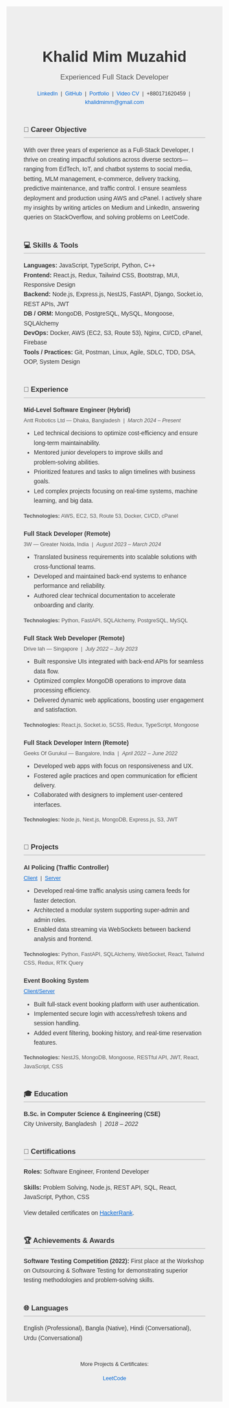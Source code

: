 <!-- README.md -->
<div style="background-color: #eee; padding: 40px; font-family: Arial, sans-serif; color: #333; line-height: 1.6;">

  <!-- Header -->
  <div style="text-align: center; margin-bottom: 40px;">
    <h1 style="font-size: 2.5em; margin-bottom: 0.2em;">Khalid Mim Muzahid</h1>
    <h2 style="font-size: 1.2em; font-weight: normal; color: #555; margin-top: 0;">Experienced Full Stack Developer</h2>
    <p style="margin: 10px 0; font-size: 0.9em;">
      <a href="https://www.linkedin.com/in/khalidmimmuzahid/" target="_blank" style="color: #0366d6; text-decoration: none;">LinkedIn</a> &nbsp;|&nbsp;
      <a href="https://github.com/KhalidMimMuzahid" target="_blank" style="color: #0366d6; text-decoration: none;">GitHub</a> &nbsp;|&nbsp;
      <a href="https://khalid-mim-muzahid.web.app/" target="_blank" style="color: #0366d6; text-decoration: none;">Portfolio</a> &nbsp;|&nbsp;
      <a href="https://youtu.be/iFN7BDz3O54" target="_blank" style="color: #0366d6; text-decoration: none;">Video CV</a> &nbsp;|&nbsp;
      +880171620459 &nbsp;|&nbsp;
      <a href="mailto:khalidmimm@gmail.com" style="color: #0366d6; text-decoration: none;">khalidmimm@gmail.com</a>
    </p>
  </div>

  <!-- Career Objective -->
  <section id="career-objective" style="margin-bottom: 40px;">
    <h3 style="border-bottom: 2px solid #ccc; padding-bottom: 0.3em;">🎯 Career Objective</h3>
    <p>
      With over three years of experience as a Full‑Stack Developer, I thrive on creating impactful solutions across diverse sectors—ranging from EdTech, IoT, and chatbot systems to social media, betting, MLM management, e‑commerce, delivery tracking, predictive maintenance, and traffic control. I ensure seamless deployment and production using AWS and cPanel. I actively share my insights by writing articles on Medium and LinkedIn, answering queries on StackOverflow, and solving problems on LeetCode.
    </p>
  </section>

  <!-- Skills & Tools -->
  <section id="skills-tools" style="margin-bottom: 40px;">
    <h3 style="border-bottom: 2px solid #ccc; padding-bottom: 0.3em;">💻 Skills &amp; Tools</h3>
    <ul style="list-style: none; padding-left: 0;">
      <li><strong>Languages:</strong> JavaScript, TypeScript, Python, C++</li>
      <li><strong>Frontend:</strong> React.js, Redux, Tailwind CSS, Bootstrap, MUI, Responsive Design</li>
      <li><strong>Backend:</strong> Node.js, Express.js, NestJS, FastAPI, Django, Socket.io, REST APIs, JWT</li>
      <li><strong>DB / ORM:</strong> MongoDB, PostgreSQL, MySQL, Mongoose, SQLAlchemy</li>
      <li><strong>DevOps:</strong> Docker, AWS (EC2, S3, Route 53), Nginx, CI/CD, cPanel, Firebase</li>
      <li><strong>Tools / Practices:</strong> Git, Postman, Linux, Agile, SDLC, TDD, DSA, OOP, System Design</li>
    </ul>
  </section>

  <!-- Experience -->
  <section id="experience" style="margin-bottom: 40px;">
    <h3 style="border-bottom: 2px solid #ccc; padding-bottom: 0.3em;">💼 Experience</h3>

<div style="margin-bottom: 20px;">
    <h4 style="margin: 0;">Mid‑Level Software Engineer (Hybrid)</h4>
    <p style="margin: 4px 0; font-size: 0.9em; color: #555;">
    Antt Robotics Ltd — Dhaka, Bangladesh &nbsp;|&nbsp; <em>March 2024 – Present</em>
    </p>
    <ul style="margin-top: 8px;">
    <li>Led technical decisions to optimize cost‑efficiency and ensure long‑term maintainability.</li>
    <li>Mentored junior developers to improve skills and problem‑solving abilities.</li>
    <li>Prioritized features and tasks to align timelines with business goals.</li>
    <li>Led complex projects focusing on real‑time systems, machine learning, and big data.</li>
    </ul>
    <p style="font-size: 0.9em; color: #555;"><strong>Technologies:</strong> AWS, EC2, S3, Route 53, Docker, CI/CD, cPanel</p>
</div>

<div style="margin-bottom: 20px;">
    <h4 style="margin: 0;">Full Stack Developer (Remote)</h4>
    <p style="margin: 4px 0; font-size: 0.9em; color: #555;">
    3W — Greater Noida, India &nbsp;|&nbsp; <em>August 2023 – March 2024</em>
    </p>
    <ul style="margin-top: 8px;">
    <li>Translated business requirements into scalable solutions with cross‑functional teams.</li>
    <li>Developed and maintained back‑end systems to enhance performance and reliability.</li>
    <li>Authored clear technical documentation to accelerate onboarding and clarity.</li>
    </ul>
    <p style="font-size: 0.9em; color: #555;"><strong>Technologies:</strong> Python, FastAPI, SQLAlchemy, PostgreSQL, MySQL</p>
</div>

<div style="margin-bottom: 20px;">
    <h4 style="margin: 0;">Full Stack Web Developer (Remote)</h4>
    <p style="margin: 4px 0; font-size: 0.9em; color: #555;">
    Drive lah — Singapore &nbsp;|&nbsp; <em>July 2022 – July 2023</em>
    </p>
    <ul style="margin-top: 8px;">
    <li>Built responsive UIs integrated with back‑end APIs for seamless data flow.</li>
    <li>Optimized complex MongoDB operations to improve data processing efficiency.</li>
    <li>Delivered dynamic web applications, boosting user engagement and satisfaction.</li>
    </ul>
    <p style="font-size: 0.9em; color: #555;"><strong>Technologies:</strong> React.js, Socket.io, SCSS, Redux, TypeScript, Mongoose</p>
</div>

<div>
    <h4 style="margin: 0;">Full Stack Developer Intern (Remote)</h4>
    <p style="margin: 4px 0; font-size: 0.9em; color: #555;">
    Geeks Of Gurukul — Bangalore, India &nbsp;|&nbsp; <em>April 2022 – June 2022</em>
    </p>
    <ul style="margin-top: 8px;">
    <li>Developed web apps with focus on responsiveness and UX.</li>
    <li>Fostered agile practices and open communication for efficient delivery.</li>
    <li>Collaborated with designers to implement user‑centered interfaces.</li>
    </ul>
    <p style="font-size: 0.9em; color: #555;"><strong>Technologies:</strong> Node.js, Next.js, MongoDB, Express.js, S3, JWT</p>
</div>
  </section>

  <!-- Projects -->
  <section id="projects" style="margin-bottom: 40px;">
    <h3 style="border-bottom: 2px solid #ccc; padding-bottom: 0.3em;">🚀 Projects</h3>

<div style="margin-bottom: 20px;">
    <h4 style="margin: 0;">AI Policing (Traffic Controller)</h4>
    <p style="font-size: 0.9em; margin: 4px 0;">
    <a href="https://github.com/KhalidMimMuzahid/AI_policing_reactjs_app" target="_blank" style="color: #0366d6;">Client</a> &nbsp;|&nbsp;
    <a href="https://github.com/KhalidMimMuzahid/ai_policing_fastapi" target="_blank" style="color: #0366d6;">Server</a>
    </p>
    <ul style="margin-top: 8px;">
    <li>Developed real‑time traffic analysis using camera feeds for faster detection.</li>
    <li>Architected a modular system supporting super‑admin and admin roles.</li>
    <li>Enabled data streaming via WebSockets between backend analysis and frontend.</li>
    </ul>
    <p style="font-size: 0.9em; color: #555;"><strong>Technologies:</strong> Python, FastAPI, SQLAlchemy, WebSocket, React, Tailwind CSS, Redux, RTK Query</p>
</div>

<div>
    <h4 style="margin: 0;">Event Booking System</h4>
    <p style="font-size: 0.9em; margin: 4px 0;">
    <a href="https://github.com/KhalidMimMuzahid/Event_Booking_System" target="_blank" style="color: #0366d6;">Client/Server</a>
    </p>
    <ul style="margin-top: 8px;">
    <li>Built full‑stack event booking platform with user authentication.</li>
    <li>Implemented secure login with access/refresh tokens and session handling.</li>
    <li>Added event filtering, booking history, and real‑time reservation features.</li>
    </ul>
    <p style="font-size: 0.9em; color: #555;"><strong>Technologies:</strong> NestJS, MongoDB, Mongoose, RESTful API, JWT, React, JavaScript, CSS</p>
</div>
  </section>

  <!-- Education -->
  <section id="education" style="margin-bottom: 40px;">
    <h3 style="border-bottom: 2px solid #ccc; padding-bottom: 0.3em;">🎓 Education</h3>
    <p>
      <strong>B.Sc. in Computer Science &amp; Engineering (CSE)</strong><br>
      City University, Bangladesh &nbsp;|&nbsp; <em>2018 – 2022</em>
    </p>
  </section>

  <!-- Certifications -->
  <section id="certifications" style="margin-bottom: 40px;">
    <h3 style="border-bottom: 2px solid #ccc; padding-bottom: 0.3em;">📜 Certifications</h3>
    <p><strong>Roles:</strong> Software Engineer, Frontend Developer</p>
    <p><strong>Skills:</strong> Problem Solving, Node.js, REST API, SQL, React, JavaScript, Python, CSS</p>
    <p>View detailed certificates on <a href="https://www.hackerrank.com/KhalidMimMuzahid" target="_blank" style="color: #0366d6;">HackerRank</a>.</p>
  </section>

  <!-- Awards -->
  <section id="awards" style="margin-bottom: 40px;">
    <h3 style="border-bottom: 2px solid #ccc; padding-bottom: 0.3em;">🏆 Achievements &amp; Awards</h3>
    <p>
      <strong>Software Testing Competition (2022):</strong> First place at the Workshop on Outsourcing &amp; Software Testing for demonstrating superior testing methodologies and problem‑solving skills.
    </p>
  </section>

  <!-- Languages -->
  <section id="languages" style="margin-bottom: 40px;">
    <h3 style="border-bottom: 2px solid #ccc; padding-bottom: 0.3em;">🌐 Languages</h3>
    <p>English (Professional), Bangla (Native), Hindi (Conversational), Urdu (Conversational)</p>
  </section>

  <!-- Footer Links -->
  <section id="more-links" style="text-align: center; font-size: 0.9em;">
    <p>More Projects &amp; Certificates:</p>
    <p style="margin: 4px 0;">
      <a href="https://www.leetcode.com/u/KhalidMimMuzahid" target="_blank" style="color: #0366d6; text-decoration: none;">LeetCode</a>
    </p>
  </section>

</div>





<!-- ![Software Engineer](https://res.cloudinary.com/dou96vwyp/image/upload/v1699732606/Linkedin_Cover_fig8ui.png) -->

<!-- <h1 align="center">Hi 👋, I'm Khalid Mim Muzahid</h1>
<h3 align="center">Experienced MERN Stack Developer</h3>

A Senior Full-Stack Developer with 3+ years of industrial experience building scalable, high-performance applications. Whether it’s front-end (React.js, Tailwind CSS), back-end (NodeJs, FastAPI), or cloud deployment (AWS, Docker), I specialize in creating clean, efficient, and reliable solutions for businesses looking to scale.

- 👨‍💻 All of my projects are available at [https://khalid-mim-muzahid.web.app/](https://khalid-mim-muzahid.web.app/)

- 💬 Ask me about **Problem Solving & Business Analyzing.**

- 📫 How to reach me **khalidmimm@gmail.com**

- 📄 Know about my experiences [https://drive.google.com/file/d/1f-e6aX_pEQB3o8dpPZDJxKNGHC8Dkb0L/view?usp=sharing](https://drive.google.com/file/d/1f-e6aX_pEQB3o8dpPZDJxKNGHC8Dkb0L/view?usp=sharing)

<h3 align="left">Connect with me:</h3>
<p align="left">
<a href="https://linkedin.com/in/khalidmimmuzahid" target="blank"><img align="center" src="https://raw.githubusercontent.com/rahuldkjain/github-profile-readme-generator/master/src/images/icons/Social/linked-in-alt.svg" alt="khalidmimmuzahid" height="30" width="40" /></a>
<a href="https://www.youtube.com/c/khalidmimmuzahid7969" target="blank"><img align="center" src="https://raw.githubusercontent.com/rahuldkjain/github-profile-readme-generator/master/src/images/icons/Social/youtube.svg" alt="khalidmimmuzahid7969" height="30" width="40" /></a>
</p>


### Skills:
![HTML5](https://img.shields.io/badge/HTML5-E34F26?style=for-the-badge&logo=html5&logoColor=white)
![Markdown](https://img.shields.io/badge/Markdown-000000?style=for-the-badge&logo=markdown&logoColor=white)
![CSS3](https://img.shields.io/badge/CSS3-1572B6?style=for-the-badge&logo=css3&logoColor=white)
![Styled-Component](https://img.shields.io/badge/styled--components-DB7093?style=for-the-badge&logo=styled-components&logoColor=white)
![Bootstrap](https://img.shields.io/badge/Bootstrap-563D7C?style=for-the-badge&logo=bootstrap&logoColor=white)
![TailwindCSS](https://img.shields.io/badge/Tailwind_CSS-38B2AC?style=for-the-badge&logo=tailwind-css&logoColor=white)
![DaisyUI](https://img.shields.io/badge/daisyui-5A0EF8?style=for-the-badge&logo=daisyui&logoColor=white)
![Material-UI](https://img.shields.io/badge/Material--UI-0081CB?style=for-the-badge&logo=material-ui&logoColor=white)
![Figma](https://img.shields.io/badge/figma-%23F24E1E.svg?style=for-the-badge&logo=figma&logoColor=white)
![Framer](https://img.shields.io/badge/Framer-black?style=for-the-badge&logo=framer&logoColor=blue)
![Threejs](https://img.shields.io/badge/threejs-black?style=for-the-badge&logo=three.js&logoColor=white)
![JavaScript](https://img.shields.io/badge/JavaScript-F7DF1E?style=for-the-badge&logo=javascript&logoColor=black)
![TypeScript](https://img.shields.io/badge/TypeScript-007ACC?style=for-the-badge&logo=typescript&logoColor=white)
![Node.js](https://img.shields.io/badge/Node.js-43853D?style=for-the-badge&logo=node.js&logoColor=white)
![Express.js](https://img.shields.io/badge/Express.js-404D59?style=for-the-badge)
![Chart.js](https://img.shields.io/badge/chart.js-F5788D.svg?style=for-the-badge&logo=chart.js&logoColor=white)
![React.js](https://img.shields.io/badge/React-20232A?style=for-the-badge&logo=react&logoColor=61DAFB)
![Redux](	https://img.shields.io/badge/Redux-593D88?style=for-the-badge&logo=redux&logoColor=white)
![React Query](https://img.shields.io/badge/-React%20Query-FF4154?style=for-the-badge&logo=react%20query&logoColor=white)
![React Router](https://img.shields.io/badge/React_Router-CA4245?style=for-the-badge&logo=react-router&logoColor=white)
![React Hook Form](https://img.shields.io/badge/React%20Hook%20Form-%23EC5990.svg?style=for-the-badge&logo=reacthookform&logoColor=white)
![Next JS](https://img.shields.io/badge/Next-black?style=for-the-badge&logo=next.js&logoColor=white)
![Vite](https://img.shields.io/badge/vite-%23646CFF.svg?style=for-the-badge&logo=vite&logoColor=white)
![JWT](https://img.shields.io/badge/JWT-black?style=for-the-badge&logo=JSON%20web%20tokens)
![Strapi](https://img.shields.io/badge/strapi-%232E7EEA.svg?style=for-the-badge&logo=strapi&logoColor=white)
![NPM](https://img.shields.io/badge/NPM-%23CB3837.svg?style=for-the-badge&logo=npm&logoColor=white)
![Yarn](https://img.shields.io/badge/yarn-%232C8EBB.svg?style=for-the-badge&logo=yarn&logoColor=white)
![Socket.io](https://img.shields.io/badge/Socket.io-black?style=for-the-badge&logo=socket.io&badgeColor=010101)
![WordPress](https://img.shields.io/badge/Wordpress-21759B?style=for-the-badge&logo=wordpress&logoColor=white)
![Elementor](https://img.shields.io/badge/Elementor-9146FF?style=flat-square&logo=elementor&logoColor=white)
![Netlify](https://img.shields.io/badge/netlify-%23000000.svg?style=for-the-badge&logo=netlify&logoColor=#00C7B7)
![Cloudflare](https://img.shields.io/badge/Cloudflare-F38020?style=for-the-badge&logo=Cloudflare&logoColor=white)
![MongoDB](https://img.shields.io/badge/MongoDB-4EA94B?style=for-the-badge&logo=mongodb&logoColor=white)
 -->


<!-- ### Where to find me

[![Portfolio](https://img.shields.io/badge/Portfolio-%23000000.svg?style=for-the-badge&logo=firefox&logoColor=#FF7139)](https://khubaibul-islam-portfolio.web.app)
[![Linkedin](https://img.shields.io/badge/linkedin-%230077B5.svg?style=for-the-badge&logo=linkedin&logoColor=white)](https://www.linkedin.com/in/khubaibul-islam) 
[![Twitter](https://img.shields.io/badge/Twitter-%231DA1F2.svg?style=for-the-badge&logo=Twitter&logoColor=white)](https://twitter.com/KI_Shakib2001)
[![Facebook](https://img.shields.io/badge/Facebook-%231877F2.svg?style=for-the-badge&logo=Facebook&logoColor=white)](https://facebook.com)
[![Instagram](https://img.shields.io/badge/Instagram-%23E4405F.svg?style=for-the-badge&logo=Instagram&logoColor=white)](https://www.instagram.com/ki_shakib) -->






<!-- old -->
<!-- 
<h1 align="center">Hi 👋, I'm Khalid Mim Muzahid</h1>
<h3 align="center">Experienced MERN Stack Developer</h3>

- 👨‍💻 All of my projects are available at [https://khalid-mim-muzahid.web.app/](https://khalid-mim-muzahid.web.app/)

- 💬 Ask me about **Problem Solving & Business Analyzing.**

- 📫 How to reach me **khalidmimm@gmail.com**

- 📄 Know about my experiences [https://drive.google.com/file/d/1f-e6aX_pEQB3o8dpPZDJxKNGHC8Dkb0L/view?usp=sharing](https://drive.google.com/file/d/1f-e6aX_pEQB3o8dpPZDJxKNGHC8Dkb0L/view?usp=sharing)

<h3 align="left">Connect with me:</h3>
<p align="left">
<a href="https://linkedin.com/in/khalidmimmuzahid" target="blank"><img align="center" src="https://raw.githubusercontent.com/rahuldkjain/github-profile-readme-generator/master/src/images/icons/Social/linked-in-alt.svg" alt="khalidmimmuzahid" height="30" width="40" /></a>
<a href="https://www.youtube.com/c/khalidmimmuzahid7969" target="blank"><img align="center" src="https://raw.githubusercontent.com/rahuldkjain/github-profile-readme-generator/master/src/images/icons/Social/youtube.svg" alt="khalidmimmuzahid7969" height="30" width="40" /></a>
</p>

<h3 align="left">Languages and Tools:</h3>
<p align="left"> <a href="https://aws.amazon.com" target="_blank" rel="noreferrer"> <img src="https://raw.githubusercontent.com/devicons/devicon/master/icons/amazonwebservices/amazonwebservices-original-wordmark.svg" alt="aws" width="40" height="40"/> </a> <a href="https://www.gnu.org/software/bash/" target="_blank" rel="noreferrer"> <img src="https://www.vectorlogo.zone/logos/gnu_bash/gnu_bash-icon.svg" alt="bash" width="40" height="40"/> </a> <a href="https://getbootstrap.com" target="_blank" rel="noreferrer"> <img src="https://raw.githubusercontent.com/devicons/devicon/master/icons/bootstrap/bootstrap-plain-wordmark.svg" alt="bootstrap" width="40" height="40"/> </a> <a href="https://www.cprogramming.com/" target="_blank" rel="noreferrer"> <img src="https://raw.githubusercontent.com/devicons/devicon/master/icons/c/c-original.svg" alt="c" width="40" height="40"/> </a> <a href="https://www.w3schools.com/cpp/" target="_blank" rel="noreferrer"> <img src="https://raw.githubusercontent.com/devicons/devicon/master/icons/cplusplus/cplusplus-original.svg" alt="cplusplus" width="40" height="40"/> </a> <a href="https://www.w3schools.com/css/" target="_blank" rel="noreferrer"> <img src="https://raw.githubusercontent.com/devicons/devicon/master/icons/css3/css3-original-wordmark.svg" alt="css3" width="40" height="40"/> </a> <a href="https://expressjs.com" target="_blank" rel="noreferrer"> <img src="https://raw.githubusercontent.com/devicons/devicon/master/icons/express/express-original-wordmark.svg" alt="express" width="40" height="40"/> </a> <a href="https://www.figma.com/" target="_blank" rel="noreferrer"> <img src="https://www.vectorlogo.zone/logos/figma/figma-icon.svg" alt="figma" width="40" height="40"/> </a> <a href="https://firebase.google.com/" target="_blank" rel="noreferrer"> <img src="https://www.vectorlogo.zone/logos/firebase/firebase-icon.svg" alt="firebase" width="40" height="40"/> </a> <a href="https://git-scm.com/" target="_blank" rel="noreferrer"> <img src="https://www.vectorlogo.zone/logos/git-scm/git-scm-icon.svg" alt="git" width="40" height="40"/> </a> <a href="https://heroku.com" target="_blank" rel="noreferrer"> <img src="https://www.vectorlogo.zone/logos/heroku/heroku-icon.svg" alt="heroku" width="40" height="40"/> </a> <a href="https://www.w3.org/html/" target="_blank" rel="noreferrer"> <img src="https://raw.githubusercontent.com/devicons/devicon/master/icons/html5/html5-original-wordmark.svg" alt="html5" width="40" height="40"/> </a> <a href="https://www.java.com" target="_blank" rel="noreferrer"> <img src="https://raw.githubusercontent.com/devicons/devicon/master/icons/java/java-original.svg" alt="java" width="40" height="40"/> </a> <a href="https://developer.mozilla.org/en-US/docs/Web/JavaScript" target="_blank" rel="noreferrer"> <img src="https://raw.githubusercontent.com/devicons/devicon/master/icons/javascript/javascript-original.svg" alt="javascript" width="40" height="40"/> </a> <a href="https://www.linux.org/" target="_blank" rel="noreferrer"> <img src="https://raw.githubusercontent.com/devicons/devicon/master/icons/linux/linux-original.svg" alt="linux" width="40" height="40"/> </a> <a href="https://www.mongodb.com/" target="_blank" rel="noreferrer"> <img src="https://raw.githubusercontent.com/devicons/devicon/master/icons/mongodb/mongodb-original-wordmark.svg" alt="mongodb" width="40" height="40"/> </a> <a href="https://www.mysql.com/" target="_blank" rel="noreferrer"> <img src="https://raw.githubusercontent.com/devicons/devicon/master/icons/mysql/mysql-original-wordmark.svg" alt="mysql" width="40" height="40"/> </a> <a href="https://nestjs.com/" target="_blank" rel="noreferrer"> <img src="https://raw.githubusercontent.com/devicons/devicon/master/icons/nestjs/nestjs-plain.svg" alt="nestjs" width="40" height="40"/> </a> <a href="https://nextjs.org/" target="_blank" rel="noreferrer"> <img src="https://cdn.worldvectorlogo.com/logos/nextjs-2.svg" alt="nextjs" width="40" height="40"/> </a> <a href="https://nodejs.org" target="_blank" rel="noreferrer"> <img src="https://raw.githubusercontent.com/devicons/devicon/master/icons/nodejs/nodejs-original-wordmark.svg" alt="nodejs" width="40" height="40"/> </a> <a href="https://www.php.net" target="_blank" rel="noreferrer"> <img src="https://raw.githubusercontent.com/devicons/devicon/master/icons/php/php-original.svg" alt="php" width="40" height="40"/> </a> <a href="https://www.postgresql.org" target="_blank" rel="noreferrer"> <img src="https://raw.githubusercontent.com/devicons/devicon/master/icons/postgresql/postgresql-original-wordmark.svg" alt="postgresql" width="40" height="40"/> </a> <a href="https://postman.com" target="_blank" rel="noreferrer"> <img src="https://www.vectorlogo.zone/logos/getpostman/getpostman-icon.svg" alt="postman" width="40" height="40"/> </a> <a href="https://www.python.org" target="_blank" rel="noreferrer"> <img src="https://raw.githubusercontent.com/devicons/devicon/master/icons/python/python-original.svg" alt="python" width="40" height="40"/> </a> <a href="https://reactjs.org/" target="_blank" rel="noreferrer"> <img src="https://raw.githubusercontent.com/devicons/devicon/master/icons/react/react-original-wordmark.svg" alt="react" width="40" height="40"/> </a> <a href="https://redux.js.org" target="_blank" rel="noreferrer"> <img src="https://raw.githubusercontent.com/devicons/devicon/master/icons/redux/redux-original.svg" alt="redux" width="40" height="40"/> </a> <a href="https://sass-lang.com" target="_blank" rel="noreferrer"> <img src="https://raw.githubusercontent.com/devicons/devicon/master/icons/sass/sass-original.svg" alt="sass" width="40" height="40"/> </a> <a href="https://tailwindcss.com/" target="_blank" rel="noreferrer"> <img src="https://www.vectorlogo.zone/logos/tailwindcss/tailwindcss-icon.svg" alt="tailwind" width="40" height="40"/> </a> <a href="https://www.typescriptlang.org/" target="_blank" rel="noreferrer"> <img src="https://raw.githubusercontent.com/devicons/devicon/master/icons/typescript/typescript-original.svg" alt="typescript" width="40" height="40"/> </a> </p>

<p><img align="center" src="https://github-readme-stats.vercel.app/api/top-langs?username=khalidmimmuzahid&show_icons=true&locale=en&layout=compact" alt="khalidmimmuzahid" /></p> -->
